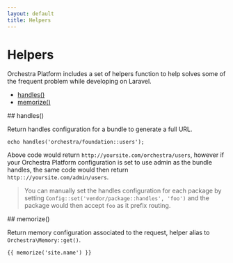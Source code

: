 ```yaml
---
layout: default
title: Helpers
---
```


# Helpers

Orchestra Platform includes a set of helpers function to help solves some of the frequent problem while developing on Laravel.

* [handles()](#handles)
* [memorize()](#memorize)

<article id="handles">
## handles()

Return handles configuration for a bundle to generate a full URL.

	echo handles('orchestra/foundation::users');

Above code would return `http://yoursite.com/orchestra/users`, however if your Orchestra Platform configuration is set to use admin as the bundle handles, the same code would then return `http:://yoursite.com/admin/users`.

> You can manually set the handles configuration for each package by setting `Config::set('vendor/package::handles', 'foo')` and the package would then accept `foo` as it prefix routing.

</article>

<article id="memorize">
## memorize()

Return memory configuration associated to the request, helper alias to `Orchestra\Memory::get()`.

	{{ memorize('site.name') }}

</article>
